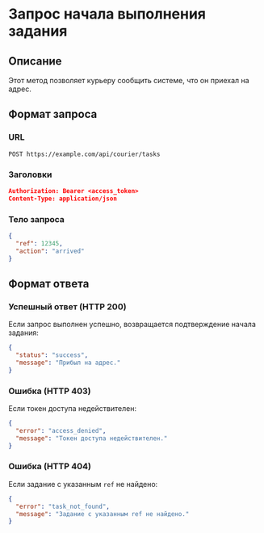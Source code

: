 # Запрос начала выполнения задания

## Описание
Этот метод позволяет курьеру сообщить системе, что он приехал на адрес.

## Формат запроса
### URL
```
POST https://example.com/api/courier/tasks
```

### Заголовки
```json
Authorization: Bearer <access_token>
Content-Type: application/json
```

### Тело запроса
```json
{
  "ref": 12345,
  "action": "arrived"
}
```

## Формат ответа
### Успешный ответ (HTTP 200)
Если запрос выполнен успешно, возвращается подтверждение начала задания:
```json
{
  "status": "success",
  "message": "Прибыл на адрес."
}
```

### Ошибка (HTTP 403)
Если токен доступа недействителен:
```json
{
  "error": "access_denied",
  "message": "Токен доступа недействителен."
}
```

### Ошибка (HTTP 404)
Если задание с указанным `ref` не найдено:
```json
{
  "error": "task_not_found",
  "message": "Задание с указанным ref не найдено."
}
```

